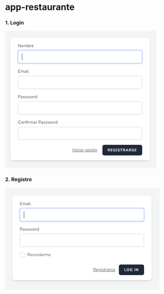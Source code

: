 # app-restaurante

### 1. Login

![Login](Imagenes/Login.PNG)

### 2. Registro

![Registro](Imagenes/Registro.PNG)
 
